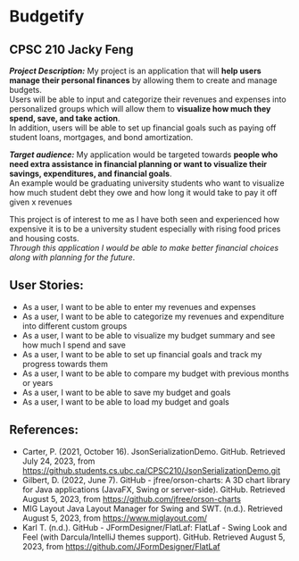 # Budgetify
## CPSC 210 Jacky Feng 

***Project Description:*** My project is an application that will **help users manage their personal finances** by allowing them to create and manage budgets.
<br> Users will be able to input and categorize their revenues and expenses into personalized groups which will allow them to **visualize how much they spend, save, and take action**. <br>
In addition, users will be able to set up financial goals such as paying off student loans, mortgages, and bond amortization.

***Target audience:*** My application would be targeted towards **people who need extra assistance in financial planning or want to visualize their savings, expenditures, and financial goals**.
<br>An example would be graduating university students who want to visualize how much student debt they owe and how long it would take to pay it off given x revenues

This project is of interest to me as I have both seen and experienced how expensive it is to be a university student especially with rising food prices and housing costs.
<br>*Through this application I would be able to make better financial choices along with planning for the future*.

## User Stories:

- As a user, I want to be able to enter my revenues and expenses 
- As a user, I want to be able to categorize my revenues and expenditure into different custom groups 
- As a user, I want to be able to visualize my budget summary and see how much I spend and save 
- As a user, I want to be able to set up financial goals and track my progress towards them
- As a user, I want to be able to compare my budget with previous months or years
- As a user, I want to be able to save my budget and goals
- As a user, I want to be able to load my budget and goals

## References:

- Carter, P. (2021, October 16). JsonSerializationDemo. GitHub. Retrieved July 24, 2023, from https://github.students.cs.ubc.ca/CPSC210/JsonSerializationDemo.git
- Gilbert, D. (2022, June 7). GitHub - jfree/orson-charts: A 3D chart library for Java applications (JavaFX, Swing or server-side). GitHub. Retrieved August 5, 2023, from https://github.com/jfree/orson-charts
- MIG Layout Java Layout Manager for Swing and SWT. (n.d.). Retrieved August 5, 2023, from https://www.miglayout.com/
- Karl T. (n.d.). GitHub - JFormDesigner/FlatLaf: FlatLaf - Swing Look and Feel (with Darcula/IntelliJ themes support). GitHub. Retrieved August 5, 2023, from https://github.com/JFormDesigner/FlatLaf
